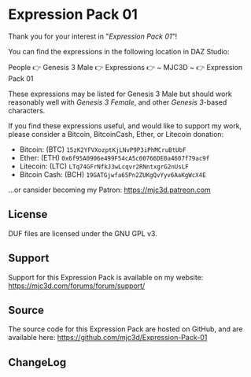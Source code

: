 # Expression Pack 01
Thank you for your interest in "*Expression Pack 01*"!

You can find the expressions in the following location in DAZ Studio:

People 👉 Genesis 3 Male 👉 Expressions 👉 ~ MJC3D ~ 👉 Expression Pack 01

These expressions may be listed for Genesis 3 Male but should work reasonably
well with *Genesis 3 Female*, and other *Genesis 3*-based characters.

If you find these expressions useful, and would like to support my work, please
consider a Bitcoin, BitcoinCash, Ether, or Litecoin donation:
 * Bitcoin: (BTC) `15zK2YFVXozptKjLNvP9P3iPhMCruBtUbF`
 * Ether: (ETH) `0x6f95A0906e499F54cA5c00766DE0a4607f79ac9f`
 * Litecoin: (LTC) `LTq74GFrNfkJ3wLcqvr2RNntxgrG2nUsLF`
 * Bitcoin Cash: (BCH) `19GATGjwfa65Pn2ZUKgQvYyv6AaKgWcX4E`

...or cansider becoming my Patron: https://mjc3d.patreon.com

## License
DUF files are licensed under the GNU GPL v3.

## Support
Support for this Expression Pack is available on my website:
https://mjc3d.com/forums/forum/support/

## Source
The source code for this Expression Pack are hosted on GitHub, and are
available here: https://github.com/mjc3d/Expression-Pack-01

## ChangeLog
